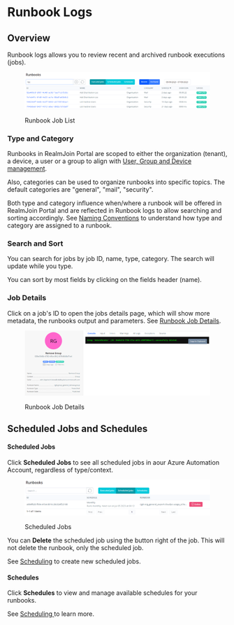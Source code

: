 # Runbook Logs

## Overview

Runbook logs allows you to review recent and archived runbook executions (jobs).

<figure><img src="../../.gitbook/assets/image (34).png" alt=""><figcaption><p>Runbook Job List</p></figcaption></figure>

### Type and Category

Runbooks in RealmJoin Portal are scoped to either the organization (tenant), a device, a user or a group to align with [User, Group and Device management](../../user-group-device-management/).

Also, categories can be used to organize runbooks into specific topics. The default categories are "general", "mail", "security".

Both type and category influence when/where a runbook will be offered in RealmJoin Portal and are reflected in Runbook logs to allow searching and sorting accordingly. See [Naming Conventions](../naming-conventions.md) to understand how type and category are assigned to a runbook.

### Search and Sort

You can search for jobs by job ID, name, type, category. The search will update while you type.&#x20;

You can sort by most fields by clicking on the fields header (name).

### Job Details

Click on a job's ID to open the jobs details page, which will show more metadata, the runbooks output and parameters. See [Runbook Job Details](runbook-job-details.md).

<figure><img src="../../.gitbook/assets/image (19).png" alt=""><figcaption><p>Runbook Job Details</p></figcaption></figure>

## Scheduled Jobs and Schedules

#### Scheduled Jobs

Click **Scheduled Jobs** to see all scheduled jobs in aour Azure Automation Account, regardless of type/context.

<figure><img src="../../.gitbook/assets/image (16).png" alt=""><figcaption><p>Scheduled Jobs</p></figcaption></figure>

You can **Delete** the scheduled job using the button right of the job. This will not delete the runbook, only the scheduled job.

See [Scheduling](../scheduling.md#assigning-schedules) to create new scheduled jobs.

#### Schedules

Click **Schedules** to view and manage available schedules for your runbooks.

See [Scheduling ](../scheduling.md#managing-schedules)to learn more.
